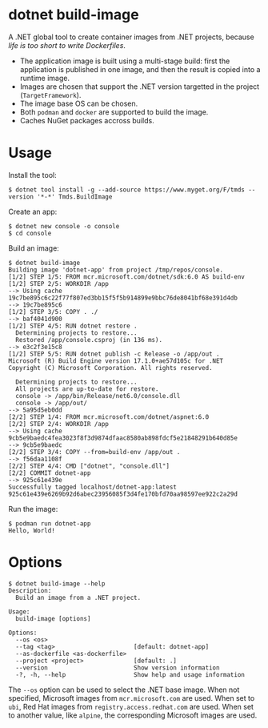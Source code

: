 # dotnet build-image

A .NET global tool to create container images from .NET projects, because _life is too short to write Dockerfiles_.

- The application image is built using a multi-stage build: first the application is published in one image, and then the result is copied into a runtime image.
- Images are chosen that support the .NET version targetted in the project (`TargetFramework`).
- The image base OS can be chosen.
- Both `podman` and `docker` are supported to build the image.
- Caches NuGet packages accross builds.

# Usage

Install the tool:

```
$ dotnet tool install -g --add-source https://www.myget.org/F/tmds --version '*-*' Tmds.BuildImage
```

Create an app:
```
$ dotnet new console -o console
$ cd console
```

Build an image:
```
$ dotnet build-image
Building image 'dotnet-app' from project /tmp/repos/console.
[1/2] STEP 1/5: FROM mcr.microsoft.com/dotnet/sdk:6.0 AS build-env
[1/2] STEP 2/5: WORKDIR /app
--> Using cache 19c7be895c6c22f77f807ed3bb15f5f5b914899e9bbc76de8041bf68e391d4db
--> 19c7be895c6
[1/2] STEP 3/5: COPY . ./
--> baf4041d900
[1/2] STEP 4/5: RUN dotnet restore .
  Determining projects to restore...
  Restored /app/console.csproj (in 136 ms).
--> e3c2f3e15c8
[1/2] STEP 5/5: RUN dotnet publish -c Release -o /app/out .
Microsoft (R) Build Engine version 17.1.0+ae57d105c for .NET
Copyright (C) Microsoft Corporation. All rights reserved.

  Determining projects to restore...
  All projects are up-to-date for restore.
  console -> /app/bin/Release/net6.0/console.dll
  console -> /app/out/
--> 5a95d5eb0dd
[2/2] STEP 1/4: FROM mcr.microsoft.com/dotnet/aspnet:6.0
[2/2] STEP 2/4: WORKDIR /app
--> Using cache 9cb5e9baedc4fea3023f8f3d9874dfaac8580ab898fdcf5e21848291b640d85e
--> 9cb5e9baedc
[2/2] STEP 3/4: COPY --from=build-env /app/out .
--> f56daa1108f
[2/2] STEP 4/4: CMD ["dotnet", "console.dll"]
[2/2] COMMIT dotnet-app
--> 925c61e439e
Successfully tagged localhost/dotnet-app:latest
925c61e439e6269b92d6abec23956085f3d4fe170bfd70aa98597ee922c2a29d
```

Run the image:
```
$ podman run dotnet-app
Hello, World!
```

# Options

```
$ dotnet build-image --help
Description:
  Build an image from a .NET project.

Usage:
  build-image [options]

Options:
  --os <os>
  --tag <tag>                      [default: dotnet-app]
  --as-dockerfile <as-dockerfile>
  --project <project>              [default: .]
  --version                        Show version information
  -?, -h, --help                   Show help and usage information
```

The `--os` option can be used to select the .NET base image.
When not specified, Microsoft images from `mcr.microsoft.com` are used.
When set to `ubi`, Red Hat images from `registry.access.redhat.com` are used.
When set to another value, like `alpine`, the corresponding Microsoft images are used.
